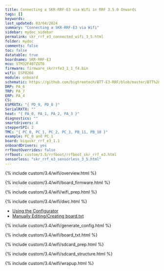 ```yaml
---
title: Connecting a SKR-RRF-E3 via Wifi in RRF 3.5.0 Onwards
tags: []
keywords: 
last_updated: 03/04/2024
summary: "Connecting a SKR-RRF-E3 via Wifi"
sidebar: mydoc_sidebar
permalink: skr_rrf_e3_connected_wifi_3_5.html
folder: mydoc
comments: false
toc: false
datatable: true
boardname: SKR-RRF-E3
mcu: STM32F407ZGT6
firmware: firmware_skrrrfe3_1_1_f4.bin
wifi: ESP8266
module: onboard
schematic: https://github.com/bigtreetech/BTT-E3-RRF/blob/master/BTT%20E3%20RRF%20V1.1/Hardware/BTT%20E3%20RRF%20V1.1-SCH.pdf
DRP: PA_6
TRP: PA_7
ERP: PA_4
CS:
ESPRXTX: "{ PD_9, PD_8 }"
SerialRXTX: ""
heat: "{ PA_0, PA_1, PA_2, PA_3 }"
diagnostics: ""
smartdrivers: 4
stepperSPI: 2
TMC: "{ PC_0, PC_1, PC_2, PC_3, PB_11, PB_10 }"
example: PC_0 and PC_1
board: biquskr_rrf_e3_1.1
onboardDrivers: yes
rrfbootOverrides: false
rrfboot: custom/3.5/rrfboot/rrfboot_skr_rrf_e3.html
sensorless: "skr_rrf_e3_sensorless_3_5.html"
---
```


{% include custom/3.4/wifi/overview.html %}

{% include custom/3.4/wifi/board_firmware.html %}

{% include custom/3.4/wifi/wifi_prep.html %}

{% include custom/3.4/wifi/dwc.html %}

<ul id="profileTabs" class="nav nav-tabs">
    <li class="active"><a class="noCrossRef" href="#generate" data-toggle="tab">Using the Configurator</a></li>
    <li><a class="noCrossRef" href="#manual" data-toggle="tab">Manually Editing/Creating board.txt</a></li>
</ul>
  <div class="tab-content">
<div role="tabpanel" class="tab-pane active" id="generate" markdown="1">

{% include custom/3.4/wifi/generate_config.html %}

</div>

<div role="tabpanel" class="tab-pane" id="manual" markdown="1">

{% include custom/3.4/wifi/board_txt.html %}

</div>

</div>

{% include custom/3.4/wifi/sdcard_prep.html %}

{% include custom/3.4/wifi/sdcard_structure.html %}

{% include custom/3.4/wifi/wrapup.html %}
